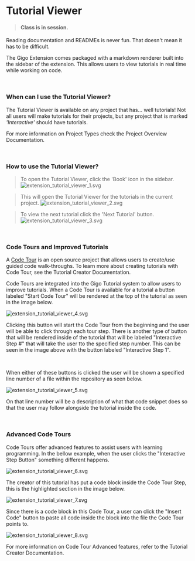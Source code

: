 # Tutorial Viewer
>#### Class is in session.


Reading documentation and READMEs is never fun. That doesn't mean it has to be difficult.

The Gigo Extension comes packaged with a markdown renderer built into the sidebar of the extension. This allows users to view tutorials in real time while working on code.

</br>

### **When can I use the Tutorial Viewer?**

The Tutorial Viewer is available on any project that has... well tutorials! Not all users will make tutorials for their projects, but any project that is marked *'Interactive'* should have tutorials.

For more information on Project Types check the Project Overview Documentation.

</br>

### **How to use the Tutorial Viewer?**

>To open the Tutorial Viewer, click the 'Book' icon in the sidebar.  
>![extension_tutorial_viewer_1.svg](https://raw.githubusercontent.com/Gage-Technologies/gigo-documentation/master/extension/tutorial_viewer/extension_tutorial_viewer_1.svg)

>This will open the Tutorial Viewer for the tutorials in the current project.
>![extension_tutorial_viewer_2.svg](https://raw.githubusercontent.com/Gage-Technologies/gigo-documentation/master/extension/tutorial_viewer/extension_tutorial_viewer_2.svg)

>To view the next tutorial click the 'Next Tutorial' button.  
>![extension_tutorial_viewer_3.svg](https://raw.githubusercontent.com/Gage-Technologies/gigo-documentation/master/extension/tutorial_viewer/extension_tutorial_viewer_3.svg)

</br>


### **Code Tours and Improved Tutorials**

A [Code Tour](https://marketplace.visualstudio.com/items?itemName=vsls-contrib.codetour) is an open source project that allows users to create/use guided code walk-throughs. To learn more about creating tutorials with Code Tour, see the Tutorial Creator Documentation.


Code Tours are integrated into the Gigo Tutorial system to allow users to improve tutorials. When a Code Tour is available for a tutorial a button labeled "Start Code Tour" will be rendered at the top of the tutorial as seen in the image below.

![extension_tutorial_viewer_4.svg](https://raw.githubusercontent.com/Gage-Technologies/gigo-documentation/master/extension/tutorial_viewer/extension_tutorial_viewer_4.svg)

Clicking this button will start the Code Tour from the beginning and the user will be able to click through each tour step. There is another type of button that will be rendered inside of the tutorial that will be labeled "Interactive Step #" that will take the user tto the specified step number. This can be seen in the image above with the button labeled "Interactive Step 1".

</br>

When either of these buttons is clicked the user will be shown a specified line number of a file within the repository as seen below.

![extension_tutorial_viewer_5.svg](https://raw.githubusercontent.com/Gage-Technologies/gigo-documentation/master/extension/tutorial_viewer/extension_tutorial_viewer_5.svg)

On that line number will be a description of what that code snippet does so that the user may follow alongside the tutorial inside the code.


</br>

### **Advanced Code Tours**

Code Tours offer advanced features to assist users with learning programming.  In the bellow example, when the user clicks the "Interactive Step Button" something different happens.

![extension_tutorial_viewer_6.svg](https://raw.githubusercontent.com/Gage-Technologies/gigo-documentation/master/extension/tutorial_viewer/extension_tutorial_viewer_6.svg)

The creator of this tutorial has put a code block inside the Code Tour Step, this is the highlighted section in the image below.

![extension_tutorial_viewer_7.svg](https://raw.githubusercontent.com/Gage-Technologies/gigo-documentation/master/extension/tutorial_viewer/extension_tutorial_viewer_7.svg)

Since there is a code block in this Code Tour, a user can click the "Insert Code" button to paste all code inside the block into the file the Code Tour points to.

![extension_tutorial_viewer_8.svg](https://raw.githubusercontent.com/Gage-Technologies/gigo-documentation/master/extension/tutorial_viewer/extension_tutorial_viewer_8.svg)

For more information on Code Tour Advanced features, refer to the Tutorial Creator Documentation.